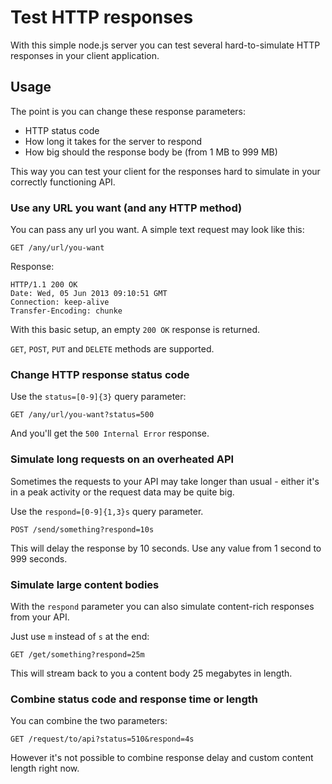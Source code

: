 Test HTTP responses
==============

With this simple node.js server you can test several hard-to-simulate HTTP responses in your client application.

## Usage

The point is you can change these response parameters:

* HTTP status code
* How long it takes for the server to respond
* How big should the response body be (from 1 MB to 999 MB)

This way you can test your client for the responses hard to simulate in your correctly functioning API.

### Use any URL you want (and any HTTP method)

You can pass any url you want. A simple text request may look like this:

```
GET /any/url/you-want
```

Response:

```
HTTP/1.1 200 OK
Date: Wed, 05 Jun 2013 09:10:51 GMT
Connection: keep-alive
Transfer-Encoding: chunke
```

With this basic setup, an empty `200 OK` response is returned.

`GET`, `POST`, `PUT` and `DELETE` methods are supported.

### Change HTTP response status code

Use the `status=[0-9]{3}` query parameter:

```
GET /any/url/you-want?status=500
```

And you'll get the `500 Internal Error` response.


### Simulate long requests on an overheated API

Sometimes the requests to your API may take longer than usual - either it's in a peak activity or the request data may be quite big.

Use the `respond=[0-9]{1,3}s` query parameter.

```
POST /send/something?respond=10s
```

This will delay the response by 10 seconds. Use any value from 1 second to 999 seconds.


### Simulate large content bodies

With the `respond` parameter you can also simulate content-rich responses from your API.

Just use `m` instead of `s` at the end:

```
GET /get/something?respond=25m
```

This will stream back to you a content body 25 megabytes in length.


### Combine status code and response time or length

You can combine the two parameters:

```
GET /request/to/api?status=510&respond=4s
```

However it's not possible to combine response delay and custom content length right now.